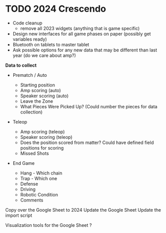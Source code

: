 # TODO 2024 Crescendo
- Code cleanup 
  - remove all 2023 widgets (anything that is game specific)
- Design new interfaces for all game phases on paper (possibly get variables ready)
- Bluetooth on tablets to master tablet
- Ask possible options for any new data that may be different than last year (do we care about amp?)


**Data to collect**
- Prematch / Auto
  - Starting position
  - Amp scoring (auto)
  - Speaker scoring (auto)
  - Leave the Zone
  - What Pieces Were Picked Up? (Could number the pieces for data collection)

- Teleop
  - Amp scoring (teleop)
  - Speaker scoring (teleop)
  - Does the position scored from matter? Could have defined field positions for scoring
  - Missed Shots
  

- End Game
  - Hang - Which chain
  - Trap - Which one
  - Defense
  - Driving
  - Robotic Condition
  - Comments

Copy over the Google Sheet to 2024
Update the Google Sheet
Update the import script

Visualization tools for the Google Sheet ?